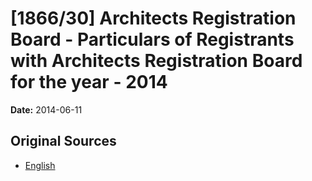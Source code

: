 # [1866/30] Architects Registration Board - Particulars of Registrants with Architects Registration Board for the year - 2014

**Date:** 2014-06-11

## Original Sources

- [English](https://documents.gov.lk/view/extra-gazettes/2014/6/1866-30_E.pdf)
